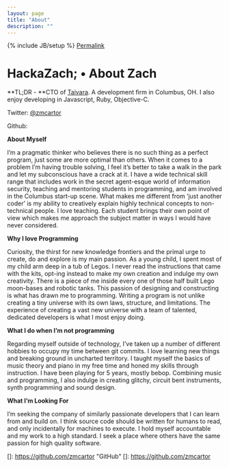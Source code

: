 ```yaml
---
layout: page
title: "About"
description: ""
---
```

{% include JB/setup %}
[Permalink](http://hackazach.net/about_me "Permalink to HackaZach; • About Zach")

# HackaZach; • About Zach

**TL;DR - **CTO of [Taivara][1]. A development firm in Columbus, OH. I also enjoy developing in Javascript, Ruby, Objective-C.

Twitter: [@zmcartor][2]

Github: 

**About Myself**

I’m a pragmatic thinker who believes there is no such thing as a perfect program, just some are more optimal than others. When it comes to a problem I’m having trouble solving, I feel it’s better to take a walk in the park and let my subconscious have a crack at it. I have a wide technical skill range that includes work in the secret agent-esque world of information security, teaching and mentoring students in programming, and am involved in the Columbus start-up scene. What makes me different from ‘just another coder’ is my ability to creatively explain highly technical concepts to non-technical people. I love teaching. Each student brings their own point of view which makes me approach the subject matter in ways I would have never considered. 

**Why I love Programming**

Curiosity, the thirst for new knowledge frontiers and the primal urge to create, do and explore is my main passion.  As a young child, I spent most of my child arm deep in a tub of Legos. I never read the instructions that came with the kits, opt-ing instead  to make my own creation and indulge my own creativity. There is a piece of me inside every one of those half built Lego moon-bases and robotic tanks. This passion of designing and constructing is what has drawn me to programming. Writing a program is not unlike creating a tiny universe with its own laws, structure, and limitations. The experience of creating a vast new universe with a team of talented, dedicated developers is what I most enjoy doing. 

**What I do when I’m not programming**

Regarding myself outside of technology, I’ve taken up a number of different hobbies to occupy my time between git commits. I love learning new things and breaking ground in uncharted territory. I taught myself the basics of music theory and piano in my free time and honed my skills through instruction. I have been playing for 5 years, mostly bebop. Combining music and programming, I also indulge in creating glitchy, circuit bent instruments, synth programming and sound design. 

**What I’m Looking For**

I’m seeking the company of similarly passionate developers that I can learn from and build on. I think source code should be written for humans to read, and only incidentally for machines to execute. I hold myself accountable and my work to a high standard. I seek a place where others have the same passion for high quality software.

 [1]: http://www.taivara.com "Taivara"
 [2]: http://twitter.com/#!/zmcartor "Twitter"
 []: https://github.com/zmcartor "GitHub"
 []: https://github.com/zmcartor  

